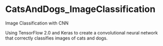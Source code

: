 # CatsAndDogs_ImageClassification
Image Classification with CNN

Using TensorFlow 2.0 and Keras to create a convolutional neural network that correctly classifies images of cats and dogs.
